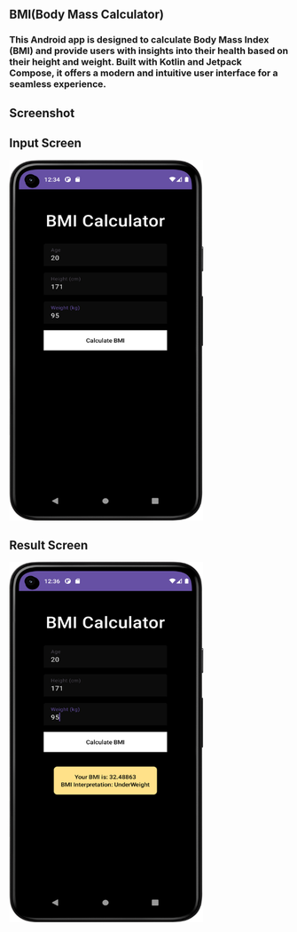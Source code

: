 
<h2>BMI(Body Mass Calculator)</h2>
<h3>
  This Android app is designed to calculate Body Mass Index (BMI) and provide users with insights into their health based on their height and weight. Built with Kotlin and Jetpack Compose, it offers a modern and intuitive user interface for a seamless experience.
</h3>
<H2>Screenshot</H2></H2>
<h2>Input Screen</h2>
<img src ="PAGE.png" width="350" height="650">
<h2>Result Screen</h2>
<img src ="Screenshot_20240510_003603.png" width="350" height = "650">
